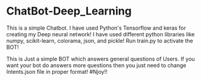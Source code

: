 # ChatBot-Deep_Learning
This is a simple Chatbot. I have used Python's Tensorflow and keras for creating my Deep neural network!
I have used different python libraries like numpy, scikit-learn, colorama, json, and pickle!
Run train.py to activate the BOT!

This is Just a simple BOT which answers general questions of Users.
If you want your bot do answers more questions then you just need to change Intents.json file in proper format!
#Njoy!!
